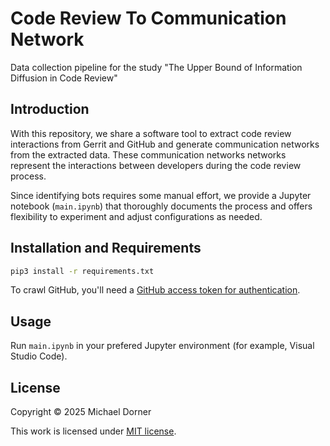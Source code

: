 # Code Review To Communication Network

Data collection pipeline for the study "The Upper Bound of Information Diffusion in Code Review"

## Introduction

With this repository, we share a software tool to extract code review interactions from Gerrit and GitHub and generate communication networks from the extracted data. These communication networks networks represent the interactions between developers during the code review process.

Since identifying bots requires some manual effort, we provide a Jupyter notebook (`main.ipynb`) that thoroughly documents the process and offers flexibility to experiment and adjust configurations as needed.

## Installation and Requirements

```bash
pip3 install -r requirements.txt
```

To crawl GitHub, you'll need a [GitHub access token for authentication](https://docs.github.com/en/authentication/keeping-your-account-and-data-secure/managing-your-personal-access-tokens).

## Usage

Run `main.ipynb` in your prefered Jupyter environment (for example, Visual Studio Code).

## License

Copyright © 2025 Michael Dorner

This work is licensed under [MIT license](LICENSE).
